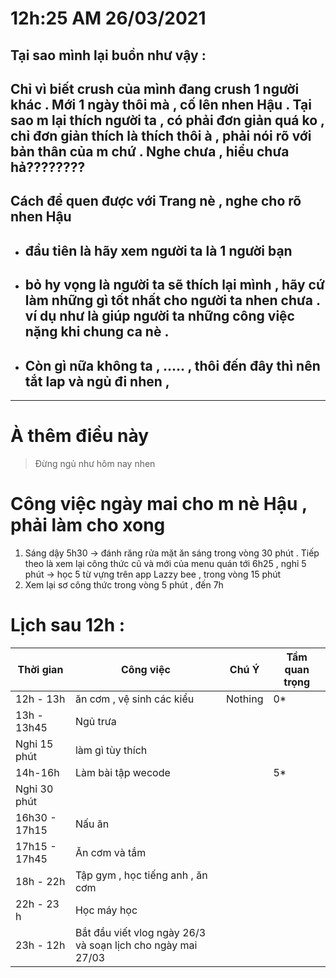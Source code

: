 # 12h:25 AM 26/03/2021
## Tại sao mình lại buồn như vậy : 
## Chỉ vì biết crush của mình đang crush 1 người khác . Mới 1 ngày thôi mà , cố lên nhen Hậu . Tại sao m lại thích người ta , có phải đơn giản quá ko , chỉ đơn giản thích là thích thôi à , phải nói rõ với bản thân của m chứ . Nghe chưa , hiểu chưa hả????????
## Cách để quen được với Trang nè , nghe cho rõ nhen Hậu 
* ## đầu tiên là hãy xem người ta là 1 người bạn 
* ## bỏ hy vọng là người ta sẽ thích lại mình , hãy cứ làm những gì tốt nhất cho người ta nhen chưa . ví dụ như là giúp người ta những công việc nặng khi chung ca nè .
* ## Còn gì nữa không ta , ..... , thôi đến đây thì nên tắt lap và ngủ đi nhen ,
**************************************
# À thêm điều này 
>Đừng ngủ như hôm nay nhen
# Công việc ngày mai cho m nè Hậu , phải làm cho xong 
1. Sáng dậy 5h30 -> đánh răng rửa mặt ăn sáng trong vòng 30 phút . Tiếp theo là xem lại công thức cũ và mới của menu quán tới 6h25 , nghỉ 5 phút -> học 5 từ vựng trên app Lazzy bee , trong vòng 15 phút 
2. Xem lại sơ công thức trong vòng 5 phút , đến 7h 

# Lịch sau 12h :
|Thời gian | Công việc | Chú Ý | Tầm quan trọng| 
|----------|-----------|-------|---------------|
12h - 13h| ăn cơm , vệ sinh các kiểu| Nothing | 0* 
13h - 13h45 | Ngủ trưa |
Nghỉ 15 phút| làm gì tùy thích 
14h-16h | Làm bài tập wecode | | 5*
Nghỉ 30 phút | 
16h30 - 17h15 | Nấu ăn |
17h15 - 17h45 | Ăn cơm và tắm 
18h - 22h | Tập gym , học tiếng anh , ăn cơm 
22h - 23 h | Học máy học 
23h - 12h | Bắt đầu viết vlog ngày 26/3 và soạn lịch cho ngày mai 27/03

